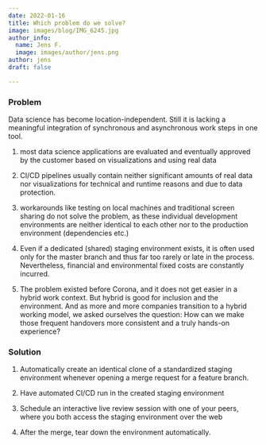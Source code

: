 ```yaml
---
date: 2022-01-16
title: Which problem do we solve?
image: images/blog/IMG_6245.jpg
author_info:
  name: Jens F.
  image: images/author/jens.png
author: jens
draft: false

---
```

### Problem

Data science has become location-independent. Still it is lacking a meaningful integration of synchronous and asynchronous work steps in one tool.

1. most data science applications are evaluated and eventually approved by the customer based on visualizations and using real data

2. CI/CD pipelines usually contain neither significant amounts of real data nor visualizations for technical and runtime reasons and due to data protection.

3. workarounds like testing on local machines and traditional screen sharing do not solve the problem, as these individual development environments are neither identical to each other nor to the production environment (dependencies etc.)

4. Even if a dedicated (shared) staging environment exists, it is often used only for the master branch and thus far too rarely or late in the process. Nevertheless, financial and environmental fixed costs are constantly incurred.

5. The problem existed before Corona, and it does not get easier in a hybrid work context. But hybrid is good for inclusion and the environment. And as more and more companies transition to a hybrid working model, we asked ourselves the question: How can we make those frequent handovers more consistent and a truly hands-on experience?

<!-- Nach dem Intro geht es normalerweise um das Problem, was euer Produkt oder eure Dienstleistung für einen potenziellen Markt löst. Vermeidet hier komplizierte Formulierungen oder diskutable Argumente. In der Regel sind drei sehr klare und unwiderlegbare Aussagen völlig ausreichend. Lasst keine Zweifel aufkommen und formuliert diese Folie so, dass jeder das Problem nachvollziehen kann. -->

### Solution

1. Automatically create an identical clone of a standardized staging environment whenever opening a merge request for a feature branch.

2. Have automated CI/CD run in the created staging environment

3. Schedule an interactive live review session with one of your peers, where you both access the staging environment over the web

4. After the merge, tear down the environment automatically.

<!-- Für jedes Problem, das ihr in eurem Pitch Deck aufzeigt, solltet ihr auch schlagkräftige Lösungen präsentieren. Diese Folie muss so konzipiert sein, dass ihr schnell und verständlich den Nutzen eures Produktes oder eurer Dienstleistung kommunizieren könnt. Auf diese Weise solltet ihr ebenfalls sehr klare Aussagen darüber treffen, wie die zuvor dargestellten Problemen durch eure Technologie gelöst werden. Keine Verkomplizierung! Haltet es einfach und auf den Punkt! -->